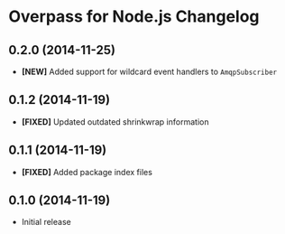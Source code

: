 # Overpass for Node.js Changelog

## 0.2.0 (2014-11-25)

* **[NEW]** Added support for wildcard event handlers to `AmqpSubscriber`

## 0.1.2 (2014-11-19)

* **[FIXED]** Updated outdated shrinkwrap information

## 0.1.1 (2014-11-19)

* **[FIXED]** Added package index files

## 0.1.0 (2014-11-19)

* Initial release
